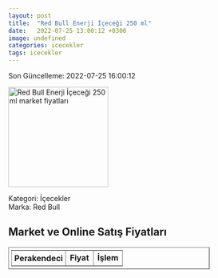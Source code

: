 ```yaml
---
layout: post
title:  "Red Bull Enerji İçeceği 250 ml"
date:   2022-07-25 13:00:12 +0300
image: undefined
categories: icecekler
tags: icecekler
---
```


Son Güncelleme: 2022-07-25 16:00:12

<img src="undefined" width="200" alt="Red Bull Enerji İçeceği 250 ml market fiyatları" />

Kategori: İçecekler
<br />
Marka: Red Bull

<h2>Market ve Online Satış Fiyatları</h2>

<table border="1" style="padding: 5px;width:80%;">
  <tr>
    <td style="padding: 5px;"><strong>Perakendeci</strong></td>
    <td><strong>Fiyat</strong></td>
    <td><strong>İşlem</strong></td>
  </tr>
  
</table>
